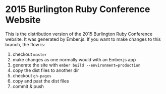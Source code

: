 # 2015 Burlington Ruby Conference Website

This is the distribution version of the 2015 Burlington Ruby Conference
website. It was generated by Ember.js. If you want to make changes to
this branch, the flow is:

1. checkout `master`
2. make changes as one normally would with an Ember.js app
3. generate the site with `ember build --environment=production`
4. copy the dist files to another dir
5. checkout `gh-pages`
6. copy and past the dist files
7. commit & push
